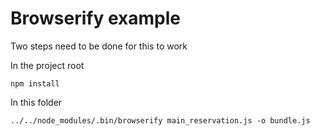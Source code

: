 # Browserify example

Two steps need to be done for this to work

In the project root

    npm install

In this folder

    ../../node_modules/.bin/browserify main_reservation.js -o bundle.js
